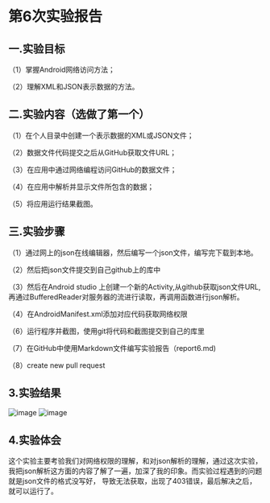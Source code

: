 # 第6次实验报告 

## 一.实验目标 

  （1）掌握Android网络访问方法；

  （2）理解XML和JSON表示数据的方法。

 ## 二.实验内容（选做了第一个） 

  （1）在个人目录中创建一个表示数据的XML或JSON文件； 

  （2）数据文件代码提交之后从GitHub获取文件URL； 

  （3）在应用中通过网络编程访问GitHub的数据文件； 

  （4）在应用中解析并显示文件所包含的数据；

  （5）将应用运行结果截图。 

## 三.实验步骤 

  （1）通过网上的json在线编辑器，然后编写一个json文件，编写完下载到本地。

  （2）然后把json文件提交到自己github上的库中 

  （3）然后在Android studio 上创建一个新的Activity,从github获取json文件URL,再通过BufferedReader对服务器的流进行读取，再调用函数进行json解析。

  （4）在AndroidManifest.xml添加对应代码获取网络权限 

  （6）运行程序并截图，使用git将代码和截图提交到自己的库里 

  （7）在GitHub中使用Markdown文件编写实验报告（report6.md)  

  （8）create new pull request

## 3.实验结果 

![image](https://github.com/JuneLee1212/android-labs-2018/blob/master/com1614080901138/%E7%AC%AC%E5%85%AD%E6%AC%A1%E5%AE%9E%E9%AA%8C%E6%88%AA%E5%9B%BE1.jpg) 
![image](https://github.com/JuneLee1212/android-labs-2018/blob/master/com1614080901138/%E7%AC%AC%E5%85%AD%E6%AC%A1%E5%AE%9E%E9%AA%8C%E6%88%AA%E5%9B%BE2.jpg)
## 4.实验体会 
  这个实验主要考验我们对网络权限的理解，和对json解析的理解，通过这次实验，我把json解析这方面的内容了解了一遍，加深了我的印象。而实验过程遇到的问题就是json文件的格式没写好，
  导致无法获取，出现了403错误，最后解决之后，就可以运行了。
